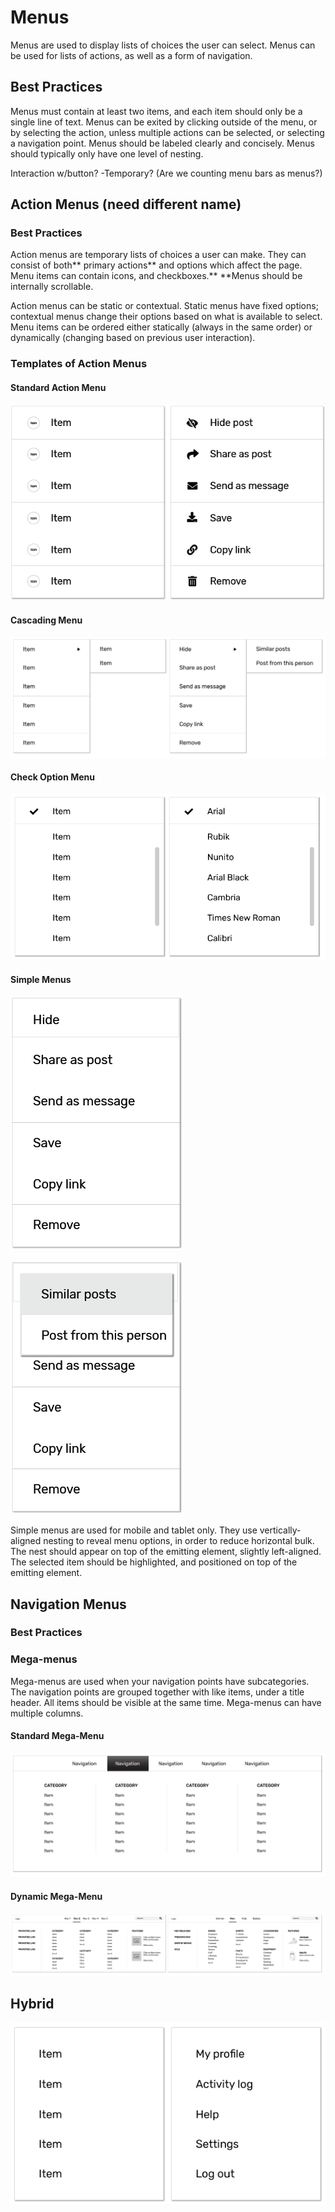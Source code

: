 # Menus


Menus are used to display lists of choices the user can select. Menus can be used for lists of actions, as well as a form of navigation.

## Best Practices

Menus must contain at least two items, and each item should only be a single line of text. Menus can be exited by clicking outside of the menu, or by selecting the action, unless multiple actions can be selected, or selecting a navigation point. Menus should be labeled clearly and concisely. Menus should typically only have one level of nesting. 

Interaction w/button?  -Temporary? \(Are we counting menu bars as menus?\)

## Action Menus \(need different name\)

### Best Practices

Action menus are temporary lists of choices a user can make. They can consist of both** primary actions** and options which affect the page. Menu items can contain icons, and checkboxes.** **Menus should be internally scrollable. 

Action menus can be static or contextual. Static menus have fixed options; contextual menus change their options based on what is available to select. Menu items can be ordered either statically \(always in the same order\) or dynamically \(changing based on previous user interaction\).

### Templates of Action Menus

#### Standard Action Menu

![](.gitbook/assets/asset-1.png)



#### Cascading Menu

![](.gitbook/assets/menu1.png)

#### Check Option Menu

![](.gitbook/assets/menu3.png)

#### Simple Menus

![Simple menu before selection ](.gitbook/assets/simple-unselected.png)

![Simple menu after selecting &quot;Hide&quot;](.gitbook/assets/simpleselected1.png)

Simple menus are used for mobile and tablet only. They use vertically-aligned nesting to reveal menu options, in order to reduce horizontal bulk. The nest should appear on top of the emitting element, slightly left-aligned. The selected item should be highlighted, and positioned on top of the emitting element.

## Navigation Menus

### Best Practices



### Mega-menus

Mega-menus are used when your navigation points have subcategories. The navigation points are grouped together with like items, under a title header. All items should be visible at the same time. Mega-menus can have multiple columns. 

#### Standard Mega-Menu

![](.gitbook/assets/mega-menu1.png)

#### Dynamic Mega-Menu

![](.gitbook/assets/mega-menu.png)





## Hybrid



![](.gitbook/assets/menu.png)

